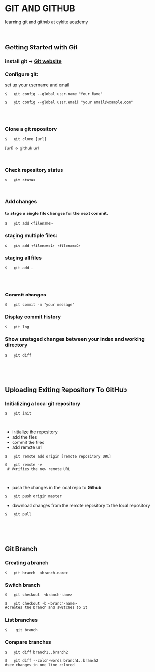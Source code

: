 # GIT AND GITHUB

learning git and github at cybite academy
<br>
<br>
<br>

## Getting Started with Git

### install git -> [Git website](https://git-scm.com/)

### Configure git:

set up your username and email

```
$   git config --global user.name "Your Name"

$   git config --global user.email "your.email@example.com"
```

<br>
<br>

### Clone a git repository

```
$   git clone [url]
```

[url] -> github url

<br>

### Check repository status

```
$   git status
```

<br>

### Add changes

#### to stage a single file changes for the next commit:

```
$   git add <filename>
```

### staging multiple files:

```
$   git add <filename1> <filename2>
```

### staging all files

```
$   git add .
```

<br>
<br>

### Commit changes

```
$   git commit -m "your message"
```

### Display commit history

```
$   git log
```

### Show unstaged changes between your index and working directory

```
$   git diff
```

<br>
<br>
<br>

## Uploading Exiting Repository To GitHub

### Initializing a local git repository

```
$   git init
```

<br>

- initialize the repository
- add the files
- commit the files
- add remote url

```
$   git remote add origin [remote repository URL]
```

```
$   git remote -v
 # Verifies the new remote URL
```

<br>

- push the changes in the local repo to **Github**

```
$   git push origin master
```

- download changes from the remote repository to the local repository

```
$   git pull
```

<br>
<br>
<br>

## Git Branch

### Creating a branch

```
$   git branch  <branch-name>
```

### Switch branch

```
$   git checkout  <branch-name>

$   git checkout -b <branch-name>
#creates the branch and switches to it
```

### List branches

```
$    git branch
```

### Compare branches

```
$   git diff branch1..branch2

$   git diff --color-words branch1..branch2
#see changes in one line colored
```
